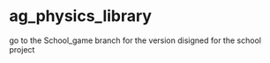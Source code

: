 # ag_physics_library
 
go to the School_game branch for the version disigned for the school project
